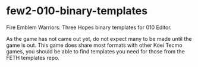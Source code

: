 # few2-010-binary-templates

Fire Emblem Warriors: Three Hopes binary templates for 010 Editor.

As the game has not came out yet, do not expect many to be made until the game is out. This game does share most formats with other Koei Tecmo games, you should be able to find templates you need for those from the FETH templates repo. 
